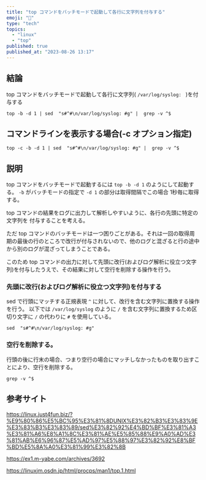 ```yaml
---
title: "top コマンドをバッチモードで起動して各行に文字列を付与する"
emoji: "👋"
type: "tech"
topics:
  - "linux"
  - "top"
published: true
published_at: "2023-08-26 13:17"
---
```


## 結論

top コマンドをバッチモードで起動して各行に文字列( `/var/log/syslog: ` )を付与する

```
top -b -d 1 | sed  "s#^#\n/var/log/syslog: #g" |  grep -v ^$
```

## コマンドラインを表示する場合(-c オプション指定)

```
top -c -b -d 1 | sed  "s#^#\n/var/log/syslog: #g" |  grep -v ^$
```

## 説明

top コマンドをバッチモードで起動するには `top -b -d 1` のようにして起動する。
`-b` がバッチモードの指定で `-d 1` の部分は取得間隔でこの場合 1秒毎に取得する。

top コマンドの結果をログに出力して解析しやすいように、各行の先頭に特定の文字列を
付与することを考える。

ただ top コマンドのバッチモードは一つ困りごとがある。それは一回の取得周期の最後の行のところで改行が付与されないので、他のログと混ざると行の途中から別のログが混ざってしまうことである。

このため top コマンドの出力に対して先頭に改行(およびログ解析に役立つ文字列)を付与したうえで、その結果に対して空行を削除する操作を行う。

### 先頭に改行(およびログ解析に役立つ文字列)を付与する

sed で行頭にマッチする正規表現 `^` に対して、改行を含む文字列に置換する操作を行う。
以下では `/var/log/syslog` のように `/` を含む文字列に置換するため区切り文字に `/` の代わりに `#` を使用している。

```
sed  "s#^#\n/var/log/syslog: #g"
```

### 空行を削除する。

行頭の後に行末の場合、つまり空行の場合にマッチしなかったものを取り出すことにより、空行を削除する。

```
grep -v ^$
```


## 参考サイト

https://linux.just4fun.biz/?%E9%80%86%E5%BC%95%E3%81%8DUNIX%E3%82%B3%E3%83%9E%E3%83%B3%E3%83%89/sed%E3%82%92%E4%BD%BF%E3%81%A3%E3%81%A6%E8%A1%8C%E3%81%AE%E5%85%88%E9%A0%AD%E3%81%AB%E6%96%87%E5%AD%97%E5%88%97%E3%82%92%E8%BF%BD%E5%8A%A0%E3%81%99%E3%82%8B

https://ex1.m-yabe.com/archives/3692

https://linuxjm.osdn.jp/html/procps/man1/top.1.html